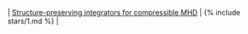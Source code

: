 | [Structure-preserving integrators for compressible MHD](/open-problems/#compressible-mhd) | {% include stars/1.md %} |